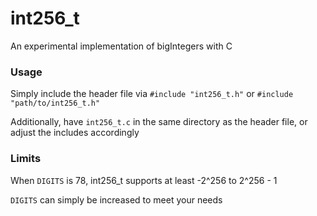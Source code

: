 # int256_t
An experimental implementation of bigIntegers with C

### Usage
Simply include the header file via `#include "int256_t.h"` or `#include "path/to/int256_t.h"`

Additionally, have `int256_t.c` in the same directory as the header file, or adjust the includes accordingly

### Limits
When `DIGITS` is 78, int256_t supports at least -2^256 to 2^256 - 1

`DIGITS` can simply be increased to meet your needs
